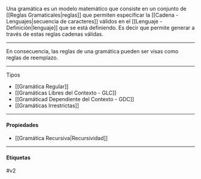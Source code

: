 Una gramática es un modelo matemático que consiste en un conjunto de [[Reglas Gramaticales|reglas]] que permiten especificar la [[Cadena - Lenguajes|secuencia de caracteres]] válidos en el [[Lenguaje - Definición|lenguaje]] que se está definiendo.
Es decir que permite generar a través de estas reglas cadenas válidas.
***
En consecuencia, las reglas de una gramática pueden ser visas como reglas de reemplazo.
***
Tipos
- [[Gramática Regular]] 
- [[Gramáticas Libres del Contexto - GLC]] 
- [[Gramáticad Dependiente del Contexto - GDC]]
- [[Gramáticas Irrestrictas]]

***

#### Propiedades

- [[Gramática Recursiva|Recursividad]] 

***
#### Etiquetas

#v2 